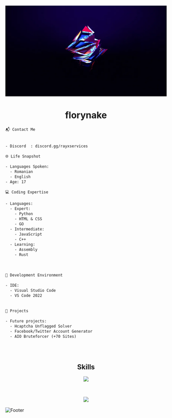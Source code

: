 ![Header](./1.png)

<h1 align="center">florynake</h1>
<a href="https://shock.lol/florynake"></a>
<a href="https://discord.gg/rayxservices"></a>

```
📬 Contact Me


- Discord  : discord.gg/rayxservices

🌐 Life Snapshot

- Languages Spoken: 
  - Romanian
  - English
- Age: 17

💻 Coding Expertise

- Languages:
  - Expert: 
    - Python
    - HTML & CSS
    - GO
  - Intermediate:
    - JavaScript
    - C++
  - Learning:
    - Assembly
    - Rust



🔧 Development Environment

- IDE:
  - Visual Studio Code
  - VS Code 2022


🚀 Projects

- Future projects:
  - Hcaptcha Unflagged Solver
  - Facebook/Twitter Account Generator
  - AIO Bruteforcer (+70 Sites)


```
<br>
<h2 align="center">Skills </h2>
<p align="center">
  <a href="https://skillicons.dev">
    <img src="https://skillicons.dev/icons?i=python,golang,js,vscode,c,cpp,cs,html,css" />
  </a>
</p>
<br>

<p align="center">
  <img src="https://github-readme-stats.vercel.app/api/?username=florynake&title_color=219ebc&text_color=bde0fe&show_icons=true&bg_color=00000000&hide_border=true&icon_color=674fc9&hide_title=false&count_private=true" />
</p>

![Footer](./2.png)
